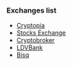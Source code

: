 <!-- TITLE: Supported Exchanges -->
<!-- SUBTITLE: A stable network with no premine and no dev fees -->

### Exchanges list

* [Cryptopia](https://www.cryptopia.co.nz/Exchange?market=ELLA_BTC)
* [Stocks Exchange](https://stocks.exchange/trade/ELLA/BTC)
* [Cryptobroker](https://trade.cryptobroker.io/markets/ellabtc)
* [LDVBank](https://ldvbank.com/en-us/trading/)
* [Bisq](https://bisq.network/)
